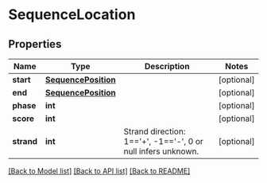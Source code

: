 # SequenceLocation

## Properties
Name | Type | Description | Notes
------------ | ------------- | ------------- | -------------
**start** | [**SequencePosition**](SequencePosition.md) |  | [optional] 
**end** | [**SequencePosition**](SequencePosition.md) |  | [optional] 
**phase** | **int** |  | [optional] 
**score** | **int** |  | [optional] 
**strand** | **int** | Strand direction: 1&#x3D;&#x3D;&#x27;+&#x27;, -1&#x3D;&#x3D;&#x27;-&#x27;, 0 or null infers unknown. | [optional] 

[[Back to Model list]](../README.md#documentation-for-models) [[Back to API list]](../README.md#documentation-for-api-endpoints) [[Back to README]](../README.md)

